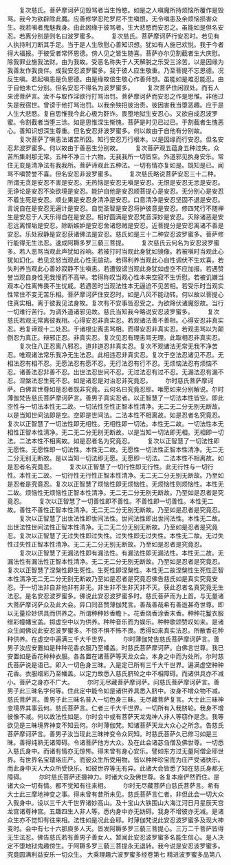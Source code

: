 <!-- { "loadSidebar": true } -->
　　复次慈氏。菩萨摩诃萨见毁骂者当生怜愍。如是之人嗔魔所持烦恼所覆作是毁骂。我今为欲辟除此魔。应善修学忍陀罗尼不生嗔恨。无令嗔恚及余烦恼损害众生。我若嗔者鬼魅我身。由此因缘于彼骂者。生大悲愍而安忍之。虽能如是但名安忍。若离分别是则名曰波罗蜜多。
　　复次慈氏。菩萨摩诃萨行安忍时。若见有人执持利刀断其手足。当于是人生欣慰心善知识想。犹如有人施已欢悦。我于今者得大福报。于彼受者常怀恩德。傍人见之皆生随喜。菩萨亦尔见割截者生大庆慰。除我罪业施我法财。由为我故。受恶名称失于人天解脱之乐受三涂苦。以是因缘为我善友作我良伴。成我安忍波罗蜜多。我于彼人应生敬重。乃至菩提不忘恩德。况反生嗔。若起嗔恚是负恩德。由是缘故倍生敬心作善师想。虽能如是难忍能忍。由于自他未亡分别。但名安忍不得名为波罗蜜多。
　　复次菩萨住闲寂处。而有人来谤菩萨言。汝不与取作淫欲行打骂治罚。菩萨摩诃萨而安忍之作是思惟。非他过失是我宿世。曾谤于他打骂治罚。以我余殃招彼治责。彼因害我当堕恶趣。应于是人生大悲愍。复自思惟我今此心极为姧诈。畏堕地狱生安忍心。又欲自成忍波罗蜜。令割截者当堕三涂。如是思惟深生惭愧。菩萨是时见已过已。于割截者生愧恶心。善知识想深生尊重。但名安忍非波罗蜜多。何以故由于自他有分别故。
　　复次菩萨了嗔恚法诸苦所因。知行安忍万行根本。以是因缘而行安忍。但名安忍非波罗蜜多。何以故由于善恶生分别故。
　　复次菩萨观五蕴身五种过失。众苦所集刹那无常。五种不净三十六物。无我我所一切皆空。外道邪见执身安乐。常住无变是清净法有我我所。菩萨谛观此五种法。一切有情亦复如是。既知是已。闻骂不嗔赞誉不喜。但名安忍非波罗蜜多。
　　复次慈氏略说菩萨安忍三十二种。所谓无贪是安忍不害是安忍。无热恼是安忍无嗔是安忍。无恨是安忍无忿是安忍。无诤论是安忍不染欲境是安忍。能护自他是安忍顺菩提心是安忍。无分别心是安忍不着生死是安忍。顺业果是安忍身清净是安忍。口意清净是安忍坚固不退是安忍。言说自在是安忍无遍计是安忍。自觉圣智是安忍将护彼意是安忍。修四梵行不随禅生是安忍于人天乐得自在是安忍。相好圆满是安忍梵音深妙是安忍。灭除诸恶是安忍远离悭垢是安忍。除断嫉妒是安忍舍诸怨贼是安忍。近菩提分是安忍离诸不善是安忍。乐处寂静是安忍获诸佛法是安忍。慈氏如是三十二种安忍波罗蜜多。菩萨修行能得无生法忍。速成阿耨多罗三藐三菩提。
　　复次慈氏云何名为安忍波罗蜜多。若人恶骂当观此声犹如谷响。若被打时当观此身犹如镜像。若被嗔时当观此心犹如幻化。若见忿怒当观此心性无諠动。若得利养当观此心自性调伏不生欢喜。若失利养当观此心善妙寂静不生嗔恚。若遭毁谤当观此身犹如虚空不应加报。若遇赞誉当观自身性无我慢而不高举。若得称叹当观心性本来空寂不生忻慰。若被讥嫌当观本心性离怖畏不生忧戚。若遇苦时当观法性本无逼迫不见苦相。若受乐时当观实性常住不变无苦乐相。菩萨摩诃萨住安忍时。如是八风不能动转。何以故以菩提心住真实相。离于彼我见法身故。复次有不安事皆忍受之。为欲降伏诸魔怨故。当行一切难行苦行。为调外道诸邪见故。慈氏当知我今略说安忍波罗蜜多。
　　复次慈氏若观无常离彼我相。心得安忍非真实忍。若观诸法善不善相。心得安忍非真实忍。若复谛观十二处忍。于诸根尘离恚骂相。而得安忍非真实忍。若观恚骂以为颠倒忍为真正。辩邪正忍。非真实忍。复次见忍有理恚骂无理。此取相忍非真实忍。
　　复次住八正忍离八邪忍。道非道忍非真实忍。复次不观诸法无常无我不净苦忍。唯观诸法常乐我净无生法忍。此相违忍非真实忍。复次于空法忍诸见不忍。无相法忍有相不忍。无愿法忍有愿不忍。无行法忍有行不忍。无烦恼法忍有烦恼不忍。诸善法忍非善不忍。出世法忍世间不忍。无过法忍有过不忍。无漏法忍有漏不忍。涅槃法忍生死不忍。如是诸忍是对治忍非究竟忍。
　　尔时慈氏菩萨摩诃萨。白佛言世尊如是忍者既非究竟。云何名曰究竟忍耶。唯愿如来分别解说。尔时薄伽梵告慈氏菩萨摩诃萨言。善男子真实忍者。以正智慧了一切法本性皆空。即此空性与一切法本性无二故。一切法性空性正智本性清净。无二无二分无别无断故。以是当知世间法即是空。空即是世间法。二法本性不相离故。如是忍者名究竟忍。复次以正智慧了一切法性即无相性。无相性即一切法。本性无二故。一切法性本无相性正智本性清净。无二无二分无别无断故。以是当知一切法即无相。无相即一切法。二法本性不相离故。如是忍者名为究竟忍。
　　复次以正智慧了一切法性即无愿性。无愿性即一切法性。本性无二故。无愿性一切法性正智本性清净。无二无二分无别无断故。是以当知一切法即无愿。无愿即一切法。二法本性不相离故。如是忍者名究竟忍。
　　复次以正智慧了一切行性即无行性。此无行性与一切行性。本性无二故。一切行性无行性正智本性清净。无二无二分无别无断故。乃至如是忍者是究竟忍。复次以正智慧了烦恼性即无烦恼性。无烦恼性则烦恼性。本性无二故。烦恼性无烦恼性正智本性清净。无二无二分无别无断故。乃至如是忍者是究竟忍。
　　复次以正智慧了一切善性即不善性。不善性即一切善性。本性无二故。善性不善性正智本性清净。无二无二分无别无断故。乃至如是忍者是究竟忍。
　　复次以正智慧了出世法性即世间法性。世间法性即出世间法性。本性无二故。出世法性世间法性正智本性清净。无二无二分无别无断故。乃至如是忍者是究竟忍。复次以正智慧了无过失性即过失性。过失性即无过失性。本性无二故。无过失性过失性正智本性清净。无二无二分无别无断故。乃至如是忍者是究竟忍。
　　复次以正智慧了无漏法性即有漏法性。有漏法性即无漏法性。本性无二故。无漏法性有漏法性正智本性清净。无二无二分无别无断故。乃至如是忍者是究竟忍。复次以正智慧了涅槃性即生死性。生死性即涅槃性。本性无二故涅槃性生死性正智本性清净无二无二分无别无断故乃至如是忍者是究竟忍佛告慈氏如是真实究竟安忍。于一切法非自非他非有非无。非生非不生非灭非不灭。获此忍者名真究竟无生法忍。是名安忍波罗蜜多。佛说此安忍波罗蜜多时。慈氏菩萨而为上首。与无量诸大菩萨摩诃萨众及此大会。异口同音赞薄伽梵言。善哉善哉希有善逝甚奇世尊。即以无量珍妙供具而供养之。所谓种种妙香瞻卜。花香烧香涂香末香。种种花鬘衣服缯彩幢幡宝盖。掷虚空中以为供养。种种音乐而为娱乐。种种歌颂赞叹如来。是诸众生闻佛说此安忍波罗蜜多。不惊不惧不怖不畏。悉得如来真实法忍。所散香花种种供养。在虚空中遍满三千大千世界。
　　尔时薄伽梵告慈氏菩萨摩诃萨言。善男子汝应安置如是种种花香衣服乃至幡盖。时慈氏菩萨摩诃萨。白佛言世尊。我已安置如是香花种种衣服。各各置在诸菩萨等天龙众会。本身之中而为处所。尔时慈氏菩萨说是语已。即入一切色身三昧。入是定已所有三千大千世界。遍满虚空种种花香。衣服缯彩乃至幡盖。以定力故悉入慈氏脐轮之中不相障碍。而诸供具亦不减小。菩萨之身亦不广大。
　　尔时无尽藏菩萨摩诃萨。问慈氏菩萨摩诃萨言。善男子此三昧名字何等。住此定中能令如是诸供养具悉入脐中。汝身不增众物不减。慈氏菩萨言。善男子此三昧名普入一切色身三昧。无尽藏菩萨复言。大士此三昧神变境界其事云何。慈氏菩萨言。仁者三千大千世界。一切所有入我脐轮。我身不增彼像不减。何以故法性如是。尔时会中或有菩萨天龙鬼神人非人等窃作是念。我等欲见是三昧境界神变不知云何。尔时薄伽梵。知诸菩萨天龙大众心之所念。告慈氏菩萨摩诃萨言。善男子汝当现此三昧神变令众同知。时慈氏菩萨久已修习如是三昧。善得纯熟无诸障碍。令诸菩萨他方大众。及在此会诸苾刍僧及佛世尊。一切悉入慈氏身中。而诸有情亦无惊怖。得未曾有身心安乐。譬如东方过无量阿僧企耶世界。有世界名宝璎珞庄严。而彼众生所受用物。皆以种种珍宝而为庄严受诸快乐。而此身中天人大众所受快乐。如彼世界等无有异。此诸大会皆悉了知在慈氏身都无障碍。
　　尔时慈氏菩萨还摄神力。时诸大众及佛世尊。各复本座俨然而住。是诸大众一切有情。都不觉知有往来相。
　　尔时无尽藏菩萨白慈氏菩萨言。希有大士此三摩地神变之事。得未曾有昔所未见。慈氏菩萨言仁者。非但此会一切大众入我身中。设以三千大千世界诸妙高山。及十宝山大铁围山大海江河日月星辰天宫龙宫诸尊神宫。五趣四生人非人等。悉内身中亦无妨碍。我身不增彼亦无减。是诸众生亦不觉知有往来相。法性如是况此会耶。时薄伽梵说此安忍波罗蜜多及现大神变时。会中有七十六那庾多人天。皆发阿耨多罗三藐三菩提心。三万二千菩萨皆得无生法忍。佛告慈氏若有善男子善女人。暂闻此安忍波罗蜜多名能生信心。是人决定不堕地狱鬼趣傍生。于阿耨多罗三藐三菩提永无退转。我今说是安忍波罗蜜多。究竟圆满利益安乐一切众生。
大乘理趣六波罗蜜多经卷第七
精进波罗蜜多品第八
